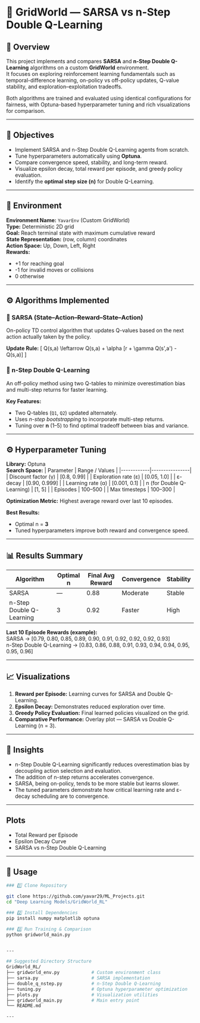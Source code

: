 # 🧭 GridWorld — SARSA vs n-Step Double Q-Learning

## 📘 Overview
This project implements and compares **SARSA** and **n-Step Double Q-Learning** algorithms on a custom **GridWorld** environment.  
It focuses on exploring reinforcement learning fundamentals such as temporal-difference learning, on-policy vs off-policy updates, Q-value stability, and exploration–exploitation tradeoffs.

Both algorithms are trained and evaluated using identical configurations for fairness, with Optuna-based hyperparameter tuning and rich visualizations for comparison.

---

## 🎯 Objectives
- Implement SARSA and n-Step Double Q-Learning agents from scratch.  
- Tune hyperparameters automatically using **Optuna**.  
- Compare convergence speed, stability, and long-term reward.  
- Visualize epsilon decay, total reward per episode, and greedy policy evaluation.  
- Identify the **optimal step size (n)** for Double Q-Learning.

---

## 🧩 Environment
**Environment Name:** `YavarEnv` (Custom GridWorld)  
**Type:** Deterministic 2D grid  
**Goal:** Reach terminal state with maximum cumulative reward  
**State Representation:** (row, column) coordinates  
**Action Space:** Up, Down, Left, Right  
**Rewards:**
- +1 for reaching goal  
- -1 for invalid moves or collisions  
- 0 otherwise  

---

## ⚙️ Algorithms Implemented

### 🔹 SARSA (State–Action–Reward–State–Action)
On-policy TD control algorithm that updates Q-values based on the next action actually taken by the policy.

**Update Rule:**
\[
Q(s,a) \leftarrow Q(s,a) + \alpha [r + \gamma Q(s',a') - Q(s,a)]
\]

### 🔹 n-Step Double Q-Learning
An off-policy method using two Q-tables to minimize overestimation bias and multi-step returns for faster learning.

**Key Features:**
- Two Q-tables (`Q1`, `Q2`) updated alternately.  
- Uses *n-step bootstrapping* to incorporate multi-step returns.  
- Tuning over **n** (1–5) to find optimal tradeoff between bias and variance.

---

## ⚙️ Hyperparameter Tuning
**Library:** Optuna  
**Search Space:**
| Parameter | Range / Values |
|------------|----------------|
| Discount factor (γ) | [0.8, 0.99] |
| Exploration rate (ε) | [0.05, 1.0] |
| ε-decay | [0.90, 0.999] |
| Learning rate (α) | [0.001, 0.1] |
| n (for Double Q-Learning) | [1, 5] |
| Episodes | 100–500 |
| Max timesteps | 100–300 |

**Optimization Metric:** Highest average reward over last 10 episodes.

**Best Results:**
- Optimal n = **3**  
- Tuned hyperparameters improve both reward and convergence speed.

---

## 📊 Results Summary
| Algorithm | Optimal n | Final Avg Reward | Convergence | Stability |
|------------|------------|------------------|--------------|------------|
| SARSA | — | 0.88 | Moderate | Stable |
| n-Step Double Q-Learning | 3 | 0.92 | Faster | High |

**Last 10 Episode Rewards (example):**  
SARSA → [0.79, 0.80, 0.85, 0.89, 0.90, 0.91, 0.92, 0.92, 0.92, 0.93]  
n-Step Double Q-Learning → [0.83, 0.86, 0.88, 0.91, 0.93, 0.94, 0.94, 0.95, 0.95, 0.96]

---

## 📈 Visualizations
1. **Reward per Episode:** Learning curves for SARSA and Double Q-Learning.  
2. **Epsilon Decay:** Demonstrates reduced exploration over time.  
3. **Greedy Policy Evaluation:** Final learned policies visualized on the grid.  
4. **Comparative Performance:** Overlay plot — SARSA vs Double Q-Learning (n = 3).

---

## 🧩 Insights

- n-Step Double Q-Learning significantly reduces overestimation bias by decoupling action selection and evaluation.
- The addition of n-step returns accelerates convergence.
- SARSA, being on-policy, tends to be more stable but learns slower.
- The tuned parameters demonstrate how critical learning rate and ε-decay scheduling are to convergence.

---

##  Plots
- Total Reward per Episode
- Epsilon Decay Curve
- SARSA vs n-Step Double Q-Learning

---

## 🧪 Usage

```bash
### 1️⃣ Clone Repository

git clone https://github.com/yavar29/ML_Projects.git
cd "Deep Learning Models/GridWorld_RL"

### 2️⃣ Install Dependencies
pip install numpy matplotlib optuna

### 3️⃣ Run Training & Comparison
python gridworld_main.py


---

## Suggested Directory Structure
GridWorld_RL/
├── gridworld_env.py            # Custom environment class
├── sarsa.py                    # SARSA implementation
├── double_q_nstep.py           # n-Step Double Q-Learning
├── tuning.py                   # Optuna hyperparameter optimization
├── plots.py                    # Visualization utilities
├── gridworld_main.py           # Main entry point
└── README.md

---






